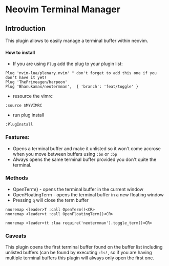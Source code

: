 # Neovim Terminal Manager


## Introduction

This plugin allows to easily manage a terminal buffer within neovim.

#### How to install

- If you are using `Plug` add the plug to your plugin list:
```
Plug 'nvim-lua/plenary.nvim' " don't forget to add this one if you don't have it yet!
Plug 'ThePrimeagen/harpoon'
Plug 'Bhanukamax/neotermman',  { 'branch': 'feat/toggle' }

```

- resource the vimrc
```
:source $MYVIMRC
```

- run plug install
```
:PlugInstall
```

### Features:

- Opens a terminal buffer and make it unlisted so it won't come accrose when you move between buffers using `:bn` or `:bp`
- Always opens the same terminal buffer provided you don't quite the terminal.


### Methods

- OpenTerm() - opens the terminal buffer in the current window
- OpenFloatingTerm - opens the terminal buffer in a new floating window
- Pressing `q` will close the term buffer

```
nnoremap <leader>T :call OpenTerm()<CR>
nnoremap <leader>t :call OpenFloatingTerm()<CR>

nnoremap <leader>tt :lua require('neotermman').toggle_term()<CR>
```


### Caveats

This plugin opens the first terminal buffer found on the buffer list including unlisted buffers (can be found by executing `:ls!`, so if you are having multiple terminal buffers this plugin will always only open the first one.
